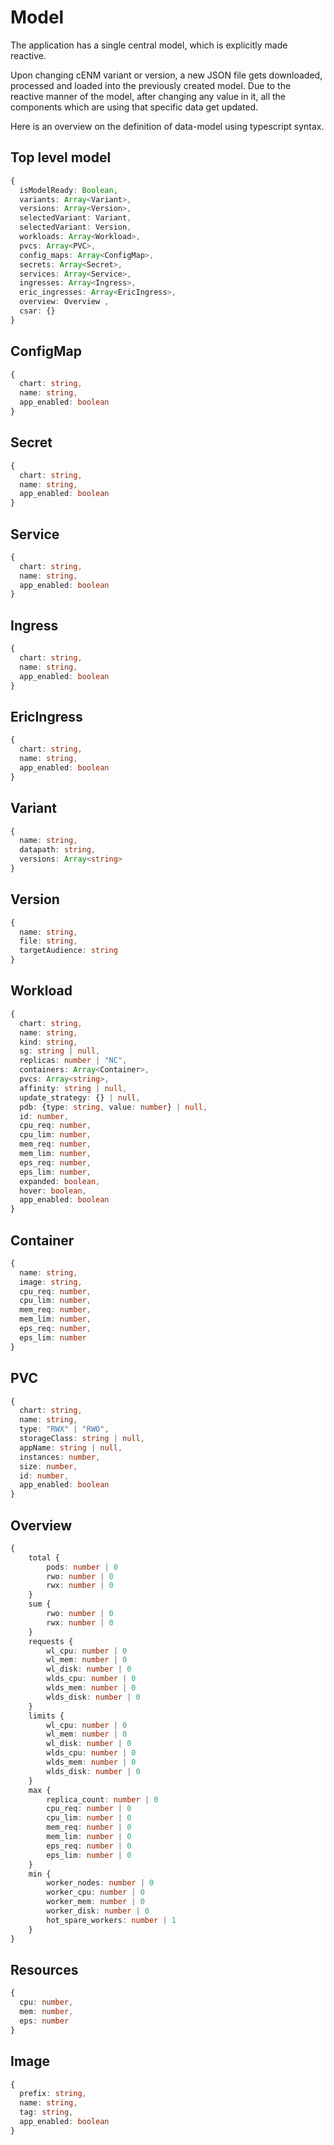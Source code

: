 # Model

The application has a single central model, which is explicitly made reactive.

Upon changing cENM variant or version, a new JSON file gets downloaded, processed and loaded into the previously created model. Due to the reactive manner of the model, after changing any value in it, all the components which are using that specific data get updated.

Here is an overview on the definition of data-model using typescript syntax.

## Top level model
```ts
{
  isModelReady: Boolean,
  variants: Array<Variant>,
  versions: Array<Version>,
  selectedVariant: Variant,
  selectedVariant: Version,
  workloads: Array<Workload>,
  pvcs: Array<PVC>,
  config_maps: Array<ConfigMap>,
  secrets: Array<Secret>,
  services: Array<Service>,
  ingresses: Array<Ingress>,
  eric_ingresses: Array<EricIngress>,
  overview: Overview ,
  csar: {}
}
```

## ConfigMap
```ts
{
  chart: string,
  name: string,
  app_enabled: boolean
}
```

## Secret
```ts
{
  chart: string,
  name: string,
  app_enabled: boolean
}
```

## Service
```ts
{
  chart: string,
  name: string,
  app_enabled: boolean
}
```

## Ingress
```ts
{
  chart: string,
  name: string,
  app_enabled: boolean
}
```

## EricIngress
```ts
{
  chart: string,
  name: string,
  app_enabled: boolean
}
```

## Variant
```ts
{
  name: string,
  datapath: string,
  versions: Array<string>
}
```

## Version
```ts
{
  name: string,
  file: string,
  targetAudience: string
}
```

## Workload
```ts
{
  chart: string,
  name: string,
  kind: string,
  sg: string | null,
  replicas: number | "NC",
  containers: Array<Container>,
  pvcs: Array<string>,
  affinity: string | null,
  update_strategy: {} | null,
  pdb: {type: string, value: number} | null,
  id: number,
  cpu_req: number,
  cpu_lim: number,
  mem_req: number,
  mem_lim: number,
  eps_req: number,
  eps_lim: number,
  expanded: boolean,
  hover: boolean,
  app_enabled: boolean
}
```

## Container
```ts
{
  name: string,
  image: string,
  cpu_req: number,
  cpu_lim: number,
  mem_req: number,
  mem_lim: number,
  eps_req: number,
  eps_lim: number
}
```

## PVC
```ts
{
  chart: string,
  name: string,
  type: "RWX" | "RWO",
  storageClass: string | null,
  appName: string | null,
  instances: number,
  size: number,
  id: number,
  app_enabled: boolean
}
```

## Overview
```ts
{
    total {
        pods: number | 0
        rwo: number | 0
        rwx: number | 0
    }
    sum {
        rwo: number | 0
        rwx: number | 0
    }
    requests {
        wl_cpu: number | 0
        wl_mem: number | 0
        wl_disk: number | 0
        wlds_cpu: number | 0
        wlds_mem: number | 0
        wlds_disk: number | 0
    }
    limits {
        wl_cpu: number | 0
        wl_mem: number | 0
        wl_disk: number | 0
        wlds_cpu: number | 0
        wlds_mem: number | 0
        wlds_disk: number | 0
    }
    max {
        replica_count: number | 0
        cpu_req: number | 0
        cpu_lim: number | 0
        mem_req: number | 0
        mem_lim: number | 0
        eps_req: number | 0
        eps_lim: number | 0
    }
    min {
        worker_nodes: number | 0
        worker_cpu: number | 0
        worker_mem: number | 0
        worker_disk: number | 0
        hot_spare_workers: number | 1
    }
}
```

## Resources
```ts
{
  cpu: number,
  mem: number,
  eps: number
}
```

## Image
```ts
{
  prefix: string,
  name: string,
  tag: string,
  app_enabled: boolean
}
```
